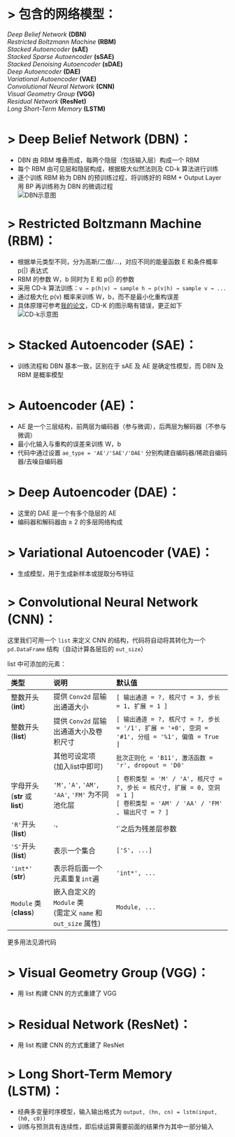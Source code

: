 # > 包含的网络模型：
*Deep Belief Network* **(DBN)** </br>
*Restricted Boltzmann Machine* **(RBM)** </br>
*Stacked Autoencoder* **(sAE)** </br>
*Stacked Sparse Autoencoder* **(sSAE)**  </br>
*Stacked Denoising Autoencoder* **(sDAE)** </br>
*Deep Autoencoder* **(DAE)** </br>
*Variational Autoencoder* **(VAE)** </br>
*Convolutional Neural Network* **(CNN)** </br>
*Visual Geometry Group* **(VGG)** </br>
*Residual Network* **(ResNet)**  </br>
*Long Short-Term Memory* **(LSTM)**  </br>

# > Deep Belief Network (DBN)：
- DBN 由 RBM 堆叠而成，每两个隐层（包括输入层）构成一个 RBM</br>
- 每个 RBM 由可见层和隐层构成，根据极大似然法则及 CD-k 算法进行训练</br>
- 逐个训练 RBM 称为 DBN 的预训练过程，将训练好的 RBM + Output Layer 用 BP 再训练称为 DBN 的微调过程</br>
![DBN示意图](https://github.com/fuzimaoxinan/Pytorch-Deep-Neural-Networks/blob/master/image/EDBN.jpg)

# > Restricted Boltzmann Machine (RBM)：
- 根据单元类型不同，分为高斯/二值/...，对应不同的能量函数 E 和条件概率 p(|) 表达式</br>
- RBM 的参数 W，b 同时为 E 和 p(|) 的参数</br>
- 采用 CD-k 算法训练：`v → p(h|v) → sample h → p(v|h) → sample v → ...`</br>
- 通过极大化 p(v) 概率来训练 W，b，而不是最小化重构误差</br>
- 具体原理可参考[我的论文](https://www.sciencedirect.com/science/article/pii/S0019057819302903?via%3Dihub)，CD-K 的图示略有错误，更正如下 </br>
![CD-k示意图](https://github.com/fuzimaoxinan/Pytorch-Deep-Neural-Networks/blob/master/image/CD-K.jpg)

# > Stacked Autoencoder (SAE)：
- 训练流程和 DBN 基本一致，区别在于 sAE 及 AE 是确定性模型，而 DBN 及 RBM 是概率模型</br>

# > Autoencoder (AE)：
- AE 是一个三层结构，前两层为编码器（参与微调），后两层为解码器（不参与微调）</br>
- 最小化输入与重构的误差来训练 W，b</br>
- 代码中通过设置 `ae_type = 'AE'/'SAE'/'DAE'` 分别构建自编码器/稀疏自编码器/去噪自编码器</br>

# > Deep Autoencoder (DAE)：
- 这里的 DAE 是一个有多个隐层的 AE</br>
- 编码器和解码器由 ≥ 2 的多层网络构成</br>

# > Variational Autoencoder (VAE)：
- 生成模型，用于生成新样本或提取分布特征</br>

# > Convolutional Neural Network (CNN)：
这里我们可用一个 `list` 来定义 CNN 的结构，代码将自动将其转化为一个 `pd.DataFrame` 结构（自动计算各层后的 `out_size`）</br>

list 中可添加的元素：</br>

| 类型 | 说明 | 默认值
| :- | :- | :-
| 整数开头 (**int**) | 提供 `Conv2d` 层输出通道大小 | `[ 输出通道 = ?, 核尺寸 = 3, 步长 = 1, 扩展 = 1 ]`
| 整数开头 (**list**) | 提供 `Conv2d` 层输出通道大小及卷积尺寸 | `[ 输出通道 = ?, 核尺寸 = ?, 步长 = '/1', 扩展 = '+0', 空洞 = '#1', 分组 = '%1', 偏值 = True ]`
|  | 其他可设定项</br>(加入list中即可) | `批次正则化 = 'B11', 激活函数 = 'r', dropout = 'D0'`
| 字母开头 (**str** 或 **list**) | `'M'`, `'A'`, `'AM'`, `'AA'`, `'FM'` 为不同池化层 |  `[ 卷积类型 = 'M' / 'A', 核尺寸 = ?, 步长 = 核尺寸, 扩展 = 0, 空洞 = 1 ]`</br> `[ 卷积类型 = 'AM' / 'AA' / 'FM' , 输出尺寸 = ? ]`
|`'R'`开头 (**list**) | `'|'`之后为残差层参数 | `['R', 卷积参数 = int / list, '|', 卷积参数 = int / list ]`
|`'S'`开头 (**list**)| 表示一个集合 | `['S', ...]`
| `'int*'` (**str**)| 表示将后面一个元素重复`int`遍 | `'int*', ...`
| `Module` 类 (**class**)| 嵌入自定义的`Module` 类</br> (需定义 `name` 和 `out_size` 属性) | `Module, ... `

更多用法见源代码</br>

# > Visual Geometry Group (VGG)：
- 用 list 构建 CNN 的方式重建了 VGG </br>

# > Residual Network (ResNet)：
- 用 list 构建 CNN 的方式重建了 ResNet</br>

# > Long Short-Term Memory (LSTM)：
- 经典多变量时序模型，输入输出格式为 `output, (hn, cn) = lstm(input, (h0, c0))`</br>
- 训练与预测具有连续性，即后续运算需要前面的结果作为其中一部分输入
